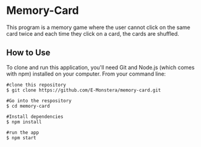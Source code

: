 # Memory-Card
This program is a memory game where the user cannot click on the same card twice and each time they click on a card, the cards are shuffled.


## How to Use
To clone and run this application, you'll need Git and Node.js (which comes with npm) installed on your computer. From your command line:

```
#clone this repository
$ git clone https://github.com/E-Monstera/memory-card.git

#Go into the respository
$ cd memory-card

#Install dependencies
$ npm install

#run the app
$ npm start
```

